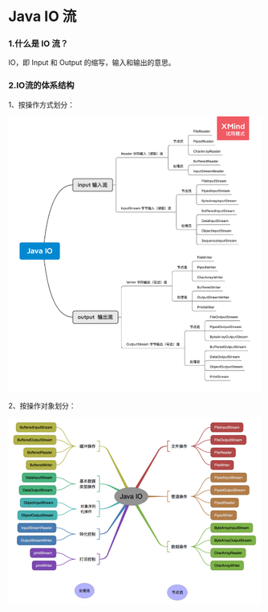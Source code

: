 # Java IO 流

### 1.什么是 IO 流？

IO，即 Input 和 Output 的缩写，输入和输出的意思。

### 2.IO流的体系结构

1、按操作方式划分：

![IO流按操作方式划分思维导图](../../img/Java%20IO%20按操作方式分类导图.png)

2、按操作对象划分：

![IO流按操作对象划分思维导图](../../img/Java%20IO按操作对象分类导图.png)